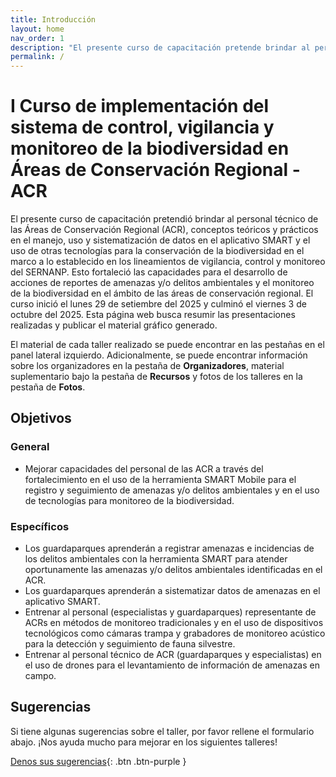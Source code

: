```yaml
---
title: Introducción
layout: home
nav_order: 1
description: "El presente curso de capacitación pretende brindar al personal técnico de las Áreas de Conservación Regional (ACR), conceptos teóricos y prácticos en el manejo, uso y sistematización de datos en el aplicativo SMART y el uso de otras tecnologías para la conservación de la biodiversidad."
permalink: /
---
```


# I Curso de implementación del sistema de control, vigilancia y monitoreo de la biodiversidad en Áreas de Conservación Regional - ACR

El presente curso de capacitación pretendió brindar al personal técnico de las Áreas de Conservación Regional (ACR), conceptos teóricos y prácticos en el manejo, uso y sistematización de datos en el aplicativo SMART y el uso de otras tecnologías para la conservación de la biodiversidad en el marco a lo establecido en los lineamientos de vigilancia, control y monitoreo del SERNANP. Esto fortaleció las capacidades para el desarrollo de acciones de reportes de amenazas y/o delitos ambientales y el monitoreo de la biodiversidad en el ámbito de las áreas de conservación regional. El curso inició el lunes 29 de setiembre del 2025 y culminó el viernes 3 de octubre del 2025. Esta página web busca resumir las presentaciones realizadas y publicar el material gráfico generado.

El material de cada taller realizado se puede encontrar en las pestañas en el panel lateral izquierdo. Adicionalmente, se puede encontrar información sobre los organizadores en la pestaña de **Organizadores**, material suplementario bajo la pestaña de **Recursos** y fotos de los talleres en la pestaña de **Fotos**.

## Objetivos
### General
- Mejorar capacidades del personal de las ACR a través del fortalecimiento en el uso de la herramienta SMART Mobile para el registro y seguimiento de amenazas y/o delitos ambientales y en el uso de tecnologías para monitoreo de la biodiversidad.

### Específicos
- Los guardaparques aprenderán a registrar amenazas e incidencias de los delitos ambientales con la herramienta SMART para atender oportunamente las amenazas y/o delitos ambientales identificadas en el ACR.
- Los guardaparques aprenderán a sistematizar datos de amenazas en el aplicativo SMART.
- Entrenar al personal (especialistas y guardaparques) representante de ACRs en métodos de monitoreo tradicionales y en el uso de dispositivos tecnológicos como cámaras trampa y grabadores de monitoreo acústico para la detección y seguimiento de fauna silvestre. 
- Entrenar al personal técnico de ACR (guardaparques y especialistas) en el uso de drones para el levantamiento de información de amenazas en campo.


## Sugerencias
Si tiene algunas sugerencias sobre el taller, por favor rellene el formulario abajo. ¡Nos ayuda mucho para mejorar en los siguientes talleres!

[Denos sus sugerencias](https://forms.gle/gSGWxatR84Z5w6HN6){: .btn .btn-purple }